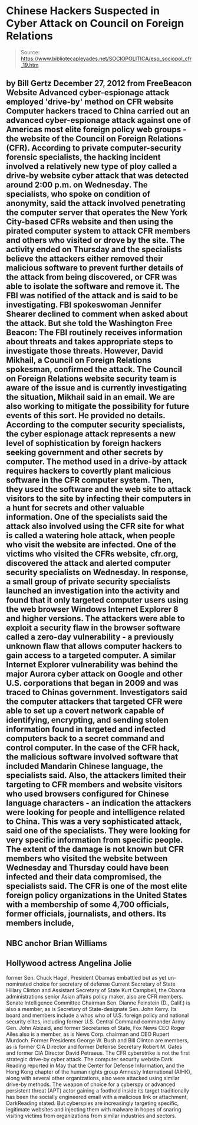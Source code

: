 # Chinese Hackers Suspected in Cyber Attack on Council on Foreign Relations

> Source: https://www.bibliotecapleyades.net/SOCIOPOLITICA/esp_sociopol_cfr_19.htm

by Bill Gertz
December 27, 2012
from
FreeBeacon Website
Advanced cyber-espionage attack
employed 'drive-by' method on CFR website
Computer hackers traced to China carried out an
advanced cyber-espionage attack against one of Americas most elite foreign
policy web groups - the website of the Council on Foreign Relations (CFR).
According to private computer-security forensic specialists, the hacking
incident involved a relatively new type of ploy called a drive-by website
cyber attack that was detected around 2:00 p.m. on Wednesday.
The specialists, who spoke on condition of anonymity, said the attack
involved penetrating the computer server that operates the New York
City-based CFRs website and then using the pirated computer system to
attack CFR members and others who visited or drove by the site.
The activity ended on Thursday and the specialists believe the attackers
either removed their malicious software to prevent further details of the
attack from being discovered, or CFR was able to isolate the software and
remove it.
The FBI was notified of the attack and is said to be investigating.
FBI spokeswoman Jennifer Shearer declined to comment when asked about the
attack. But she told the Washington Free Beacon:
The FBI routinely receives
information about threats and takes appropriate steps to investigate those
threats.
However, David Mikhail, a Council on Foreign Relations spokesman,
confirmed the attack.
The Council on Foreign Relations website
security team is aware of the issue and is currently investigating the
situation, Mikhail said in an email. We are also working to mitigate
the possibility for future events of this sort.
He provided no details.
According to the computer security specialists, the cyber espionage attack
represents a new level of sophistication by foreign hackers seeking
government and other secrets by computer.
The method used in a drive-by attack requires hackers to covertly plant
malicious software in the CFR computer system.
Then, they used the software and the web site to
attack visitors to the site by infecting their computers in a hunt for
secrets and other valuable information. One of the specialists said the
attack also involved using the CFR site for what is called a watering hole
attack, when people who visit the website are infected.
One of the victims who visited the CFRs website, cfr.org, discovered the
attack and alerted computer security specialists on Wednesday.
In response, a small group of private security specialists launched an
investigation into the activity and found that it only targeted computer
users using the web browser Windows Internet Explorer 8 and higher versions.
The attackers were able to exploit a security
flaw in the browser software called a zero-day vulnerability - a
previously unknown flaw that allows computer hackers to gain access to a
targeted computer.
A similar Internet Explorer vulnerability was behind the major Aurora cyber
attack on Google and other U.S. corporations that began in 2009 and was
traced to Chinas government.
Investigators said the computer attackers that targeted CFR were able to set
up a covert network capable of identifying, encrypting, and sending stolen
information found in targeted and infected computers back to a secret
command and control computer.
In the case of the CFR hack, the malicious software involved software that
included Mandarin Chinese language, the specialists said.
Also, the attackers limited their targeting to
CFR members and website visitors who used browsers configured for Chinese
language characters - an indication the attackers were looking for people
and intelligence related to China.
This was a very sophisticated attack, said
one of the specialists. They were looking for very specific information
from specific people.
The extent of the damage is not known but CFR
members who visited the website between Wednesday and Thursday could have
been infected and their data compromised, the specialists said.
The CFR is one of the most elite foreign policy organizations in the United
States with a membership of some 4,700 officials, former officials,
journalists, and others.
Its members include,
-
NBC anchor Brian Williams
-
Hollywood actress Angelina Jolie
-
former Sen. Chuck Hagel, President
Obamas embattled but as yet un-nominated choice for secretary of
defense
Current Secretary of State
Hillary
Clinton and Assistant Secretary of State Kurt Campbell,
the Obama administrations senior Asian affairs policy maker, also are CFR
members.
Senate Intelligence Committee Chairman Sen.
Dianne Feinstein (D., Calif.) is also a member, as is Secretary of
State-designate Sen. John Kerry.
Its board and members include a whos who of U.S. foreign policy and
national security elites, including former U.S. Central Command commander
Army Gen. John Abizaid, and former Secretaries of State,
Fox News CEO Roger Ailes also is a
member, as is News Corp. chairman and CEO Rupert Murdoch.
Former Presidents
George W. Bush and Bill Clinton are members, as is
former CIA Director and former Defense Secretary Robert M. Gates and
former CIA Director David Petraeus.
The CFR cyberstrike is not the first strategic drive-by cyber attack.
The computer
security website Dark Reading reported in
May that the Center for Defense Information, and the Hong Kong
chapter of the human rights group Amnesty International (AIHK), along with
several other organizations, also were attacked using similar drive-by
methods.
The weapon of choice for a cyberspy or
advanced persistent threat (APT)
actor gaining a foothold inside its target traditionally has been the
socially engineered email with a malicious link or attachment,
DarkReading stated.
But cyberspies are increasingly targeting
specific, legitimate websites and injecting them with malware in hopes
of snaring visiting victims from organizations from similar industries
and sectors.
